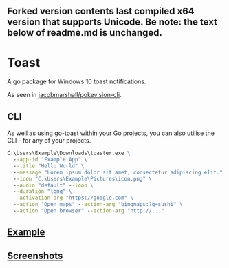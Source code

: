 ## Forked version contents last compiled x64 version that supports Unicode. Be note: the text below of readme.md is unchanged.

# Toast

A go package for Windows 10 toast notifications.

As seen in [jacobmarshall/pokevision-cli](https://github.com/jacobmarshall/pokevision-cli).

## CLI

As well as using go-toast within your Go projects, you can also utilise the CLI - for any of your projects.


```cmd
C:\Users\Example\Downloads\toaster.exe \
  --app-id "Example App" \
  --title "Hello World" \
  --message "Lorem ipsum dolor sit amet, consectetur adipiscing elit." \
  --icon "C:\Users\Example\Pictures\icon.png" \
  --audio "default" --loop \
  --duration "long" \
  --activation-arg "https://google.com" \
  --action "Open maps" --action-arg "bingmaps:?q=sushi" \
  --action "Open browser" --action-arg "http://..."
```

## [Example](https://github.com/go-toast/toast/blob/master/readme.md#example)

## [Screenshots](https://github.com/go-toast/toast/blob/master/readme.md#screenshots)

